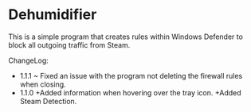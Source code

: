 # Dehumidifier

This is a simple program that creates rules within Windows Defender to block all outgoing traffic from Steam.

ChangeLog:

- 1.1.1
    ~ Fixed an issue with the program not deleting the firewall rules when closing.
- 1.1.0
    +Added information when hovering over the tray icon.
    +Added Steam Detection.